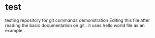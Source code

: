 # test
testing  repository for git commands demonstration
Editing this file after reading the basic documentation on git .
it uses hello world file as an example .
